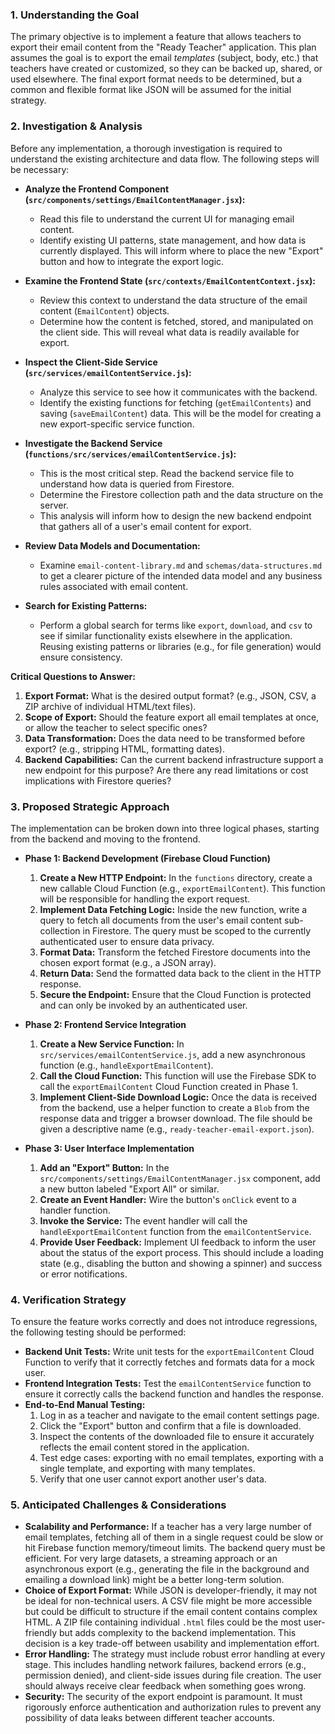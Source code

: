 ### 1. Understanding the Goal

The primary objective is to implement a feature that allows teachers to export their email content from the "Ready Teacher" application. This plan assumes the goal is to export the email *templates* (subject, body, etc.) that teachers have created or customized, so they can be backed up, shared, or used elsewhere. The final export format needs to be determined, but a common and flexible format like JSON will be assumed for the initial strategy.

### 2. Investigation & Analysis

Before any implementation, a thorough investigation is required to understand the existing architecture and data flow. The following steps will be necessary:

*   **Analyze the Frontend Component (`src/components/settings/EmailContentManager.jsx`):**
    *   Read this file to understand the current UI for managing email content.
    *   Identify existing UI patterns, state management, and how data is currently displayed. This will inform where to place the new "Export" button and how to integrate the export logic.

*   **Examine the Frontend State (`src/contexts/EmailContentContext.jsx`):**
    *   Review this context to understand the data structure of the email content (`EmailContent`) objects.
    *   Determine how the content is fetched, stored, and manipulated on the client side. This will reveal what data is readily available for export.

*   **Inspect the Client-Side Service (`src/services/emailContentService.js`):**
    *   Analyze this service to see how it communicates with the backend.
    *   Identify the existing functions for fetching (`getEmailContents`) and saving (`saveEmailContent`) data. This will be the model for creating a new export-specific service function.

*   **Investigate the Backend Service (`functions/src/services/emailContentService.js`):**
    *   This is the most critical step. Read the backend service file to understand how data is queried from Firestore.
    *   Determine the Firestore collection path and the data structure on the server.
    *   This analysis will inform how to design the new backend endpoint that gathers all of a user's email content for export.

*   **Review Data Models and Documentation:**
    *   Examine `email-content-library.md` and `schemas/data-structures.md` to get a clearer picture of the intended data model and any business rules associated with email content.

*   **Search for Existing Patterns:**
    *   Perform a global search for terms like `export`, `download`, and `csv` to see if similar functionality exists elsewhere in the application. Reusing existing patterns or libraries (e.g., for file generation) would ensure consistency.

**Critical Questions to Answer:**
1.  **Export Format:** What is the desired output format? (e.g., JSON, CSV, a ZIP archive of individual HTML/text files).
2.  **Scope of Export:** Should the feature export all email templates at once, or allow the teacher to select specific ones?
3.  **Data Transformation:** Does the data need to be transformed before export? (e.g., stripping HTML, formatting dates).
4.  **Backend Capabilities:** Can the current backend infrastructure support a new endpoint for this purpose? Are there any read limitations or cost implications with Firestore queries?

### 3. Proposed Strategic Approach

The implementation can be broken down into three logical phases, starting from the backend and moving to the frontend.

*   **Phase 1: Backend Development (Firebase Cloud Function)**
    1.  **Create a New HTTP Endpoint:** In the `functions` directory, create a new callable Cloud Function (e.g., `exportEmailContent`). This function will be responsible for handling the export request.
    2.  **Implement Data Fetching Logic:** Inside the new function, write a query to fetch all documents from the user's email content sub-collection in Firestore. The query must be scoped to the currently authenticated user to ensure data privacy.
    3.  **Format Data:** Transform the fetched Firestore documents into the chosen export format (e.g., a JSON array).
    4.  **Return Data:** Send the formatted data back to the client in the HTTP response.
    5.  **Secure the Endpoint:** Ensure that the Cloud Function is protected and can only be invoked by an authenticated user.

*   **Phase 2: Frontend Service Integration**
    1.  **Create a New Service Function:** In `src/services/emailContentService.js`, add a new asynchronous function (e.g., `handleExportEmailContent`).
    2.  **Call the Cloud Function:** This function will use the Firebase SDK to call the `exportEmailContent` Cloud Function created in Phase 1.
    3.  **Implement Client-Side Download Logic:** Once the data is received from the backend, use a helper function to create a `Blob` from the response data and trigger a browser download. The file should be given a descriptive name (e.g., `ready-teacher-email-export.json`).

*   **Phase 3: User Interface Implementation**
    1.  **Add an "Export" Button:** In the `src/components/settings/EmailContentManager.jsx` component, add a new button labeled "Export All" or similar.
    2.  **Create an Event Handler:** Wire the button's `onClick` event to a handler function.
    3.  **Invoke the Service:** The event handler will call the `handleExportEmailContent` function from the `emailContentService`.
    4.  **Provide User Feedback:** Implement UI feedback to inform the user about the status of the export process. This should include a loading state (e.g., disabling the button and showing a spinner) and success or error notifications.

### 4. Verification Strategy

To ensure the feature works correctly and does not introduce regressions, the following testing should be performed:

*   **Backend Unit Tests:** Write unit tests for the `exportEmailContent` Cloud Function to verify that it correctly fetches and formats data for a mock user.
*   **Frontend Integration Tests:** Test the `emailContentService` function to ensure it correctly calls the backend function and handles the response.
*   **End-to-End Manual Testing:**
    1.  Log in as a teacher and navigate to the email content settings page.
    2.  Click the "Export" button and confirm that a file is downloaded.
    3.  Inspect the contents of the downloaded file to ensure it accurately reflects the email content stored in the application.
    4.  Test edge cases: exporting with no email templates, exporting with a single template, and exporting with many templates.
    5.  Verify that one user cannot export another user's data.

### 5. Anticipated Challenges & Considerations

*   **Scalability and Performance:** If a teacher has a very large number of email templates, fetching all of them in a single request could be slow or hit Firebase function memory/timeout limits. The backend query must be efficient. For very large datasets, a streaming approach or an asynchronous export (e.g., generating the file in the background and emailing a download link) might be a better long-term solution.
*   **Choice of Export Format:** While JSON is developer-friendly, it may not be ideal for non-technical users. A CSV file might be more accessible but could be difficult to structure if the email content contains complex HTML. A ZIP file containing individual `.html` files could be the most user-friendly but adds complexity to the backend implementation. This decision is a key trade-off between usability and implementation effort.
*   **Error Handling:** The strategy must include robust error handling at every stage. This includes handling network failures, backend errors (e.g., permission denied), and client-side issues during file creation. The user should always receive clear feedback when something goes wrong.
*   **Security:** The security of the export endpoint is paramount. It must rigorously enforce authentication and authorization rules to prevent any possibility of data leaks between different teacher accounts.
